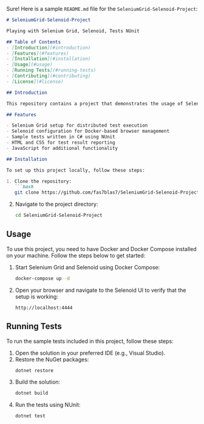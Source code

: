 Sure! Here is a sample `README.md` file for the `SeleniumGrid-Selenoid-Project`:

```markdown
# SeleniumGrid-Selenoid-Project

Playing with Selenium Grid, Selenoid, Tests NUnit

## Table of Contents
- [Introduction](#introduction)
- [Features](#features)
- [Installation](#installation)
- [Usage](#usage)
- [Running Tests](#running-tests)
- [Contributing](#contributing)
- [License](#license)

## Introduction

This repository contains a project that demonstrates the usage of Selenium Grid and Selenoid for running automated tests using NUnit. It includes examples and configurations to help you get started with Selenium Grid and Selenoid.

## Features

- Selenium Grid setup for distributed test execution
- Selenoid configuration for Docker-based browser management
- Sample tests written in C# using NUnit
- HTML and CSS for test result reporting
- JavaScript for additional functionality

## Installation

To set up this project locally, follow these steps:

1. Clone the repository:
   ```bash
   git clone https://github.com/fas7blas7/SeleniumGrid-Selenoid-Project.git
   ```
2. Navigate to the project directory:
   ```bash
   cd SeleniumGrid-Selenoid-Project
   ```

## Usage

To use this project, you need to have Docker and Docker Compose installed on your machine. Follow the steps below to get started:

1. Start Selenium Grid and Selenoid using Docker Compose:
   ```bash
   docker-compose up -d
   ```

2. Open your browser and navigate to the Selenoid UI to verify that the setup is working:
   ```
   http://localhost:4444
   ```

## Running Tests

To run the sample tests included in this project, follow these steps:

1. Open the solution in your preferred IDE (e.g., Visual Studio).
2. Restore the NuGet packages:
   ```bash
   dotnet restore
   ```
3. Build the solution:
   ```bash
   dotnet build
   ```
4. Run the tests using NUnit:
   ```bash
   dotnet test
   ```
